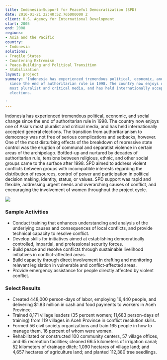 ```yaml
---
title: Indonesia—Support for Peaceful Democratization (SPD)
date: 2016-01-21 22:40:52.765000000 Z
client: U.S. Agency for International Development
start: 2005
end: 2008
regions:
- Asia and the Pacific
country:
- Indonesia
solutions:
- Fragile States
- Countering Extremism
- Peace-Building and Political Transition
- Stabilization
layout: project
summary: 'Indonesia has experienced tremendous political, economic, and social change
  since the end of authoritarian rule in 1998. The country now enjoys one of Asia''s
  most pluralist and critical media, and has held internationally accepted general
  elections.

'
---
```


Indonesia has experienced tremendous political, economic, and social change since the end of authoritarian rule in 1998. The country now enjoys one of Asia's most pluralist and critical media, and has held internationally accepted general elections. The transition from authoritarianism to democracy was not free of serious complications and setbacks, however. One of the most disturbing effects of the breakdown of repressive state control was the eruption of communal and separatist violence in certain areas of the archipelago. Bottled-up and nurtured by decades of authoritarian rule, tensions between religious, ethnic, and other social groups came to the surface after 1998. SPD aimed to address violent conflicts between groups with incompatible interests regarding the distribution of resources, control of power and participation in political decision making, identity, status, or values. SPD support was rapid and flexible, addressing urgent needs and overarching causes of conflict, and  encouraging the involvement of women throughout the project cycle.

![][1]

###  Sample Activities

* Conduct training that enhances understanding and analysis of the underlying causes and consequences of local conflicts, and provide technical capacity to resolve conflict.
* Develop skills for initiatives aimed at establishing democratically controlled, impartial, and professional security forces.
* Build peace and resolve conflicts through sustainable livelihood initiatives in conflict-affected areas.
* Build capacity through direct involvement in drafting and monitoring relevant legislation in vulnerable and conflict-affected areas.
* Provide emergency assistance for people directly affected by violent conflict.

###  Select Results

* Created 448,000 person-days of labor, employing 16,440 people, and delivering $1.83 million in cash and food payments to workers in Aceh Province.
* Trained 8,171 village leaders (35 percent women; 11,683 person-days of training) from 119 villages in Aceh Province in conflict resolution skills.
* Formed 56 civil society organizations and train 165 people in how to manage them, 16 percent of whom were women.
* Rehabilitated or constructed 100 community centers, 57 village offices, and 65 recreation facilities; cleaned 66.5 kilometers of irrigation canal; 52 kilometers of drainage ditch; 1,090 hectares of village land; and 4,657 hectares of agriculture land; and planted 112,380 tree seedlings.

[1]: /assets/images/projects/Indonesia-ACEH.jpg
